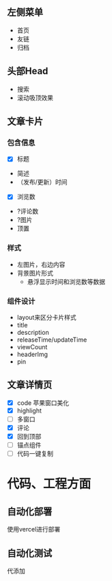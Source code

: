 ## 左侧菜单
- 首页
- 友链
- 归档

## 头部Head
- 搜索
- 滚动吸顶效果

## 文章卡片
### 包含信息
- [x] 标题
- 简述
- （发布/更新）时间
- [x] 浏览数
- ?评论数
- ?图片
- 顶置
### 样式
- 左图片，右边内容
- 背景图片形式
  - 悬浮显示时间和浏览数等数据
### 组件设计
- layout来区分卡片样式
- title
- description
- releaseTime/updateTime
- viewCount
- headerImg
- pin

## 文章详情页
- [x] code 苹果窗口美化
- [x] highlight
- [ ] 多窗口
- [x] 评论
- [x] 回到顶部
- [ ] 锚点组件
- [ ] 代码一键复制

# 代码、工程方面
## 自动化部署
使用vercel进行部署

## 自动化测试
代添加
